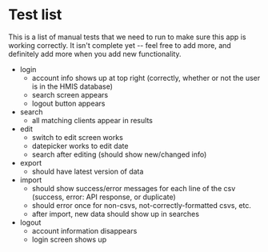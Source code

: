 # Test list

This is a list of manual tests that we need to run to make sure this app
is working correctly.  It isn't complete yet -- feel free to add more,
and definitely add more when you add new functionality.

- login
  - account info shows up at top right (correctly, whether or not the
    user is in the HMIS database) 
  - search screen appears
  - logout button appears
- search
  - all matching clients appear in results
- edit
  - switch to edit screen works
  - datepicker works to edit date
  - search after editing (should show new/changed info)
- export
  - should have latest version of data
- import
  - should show success/error messages for each line of the csv
    (success, error: API response, or duplicate) 
  - should error once for non-csvs, not-correctly-formatted csvs, etc.
  - after import, new data should show up in searches
- logout
  - account information disappears
  - login screen shows up
